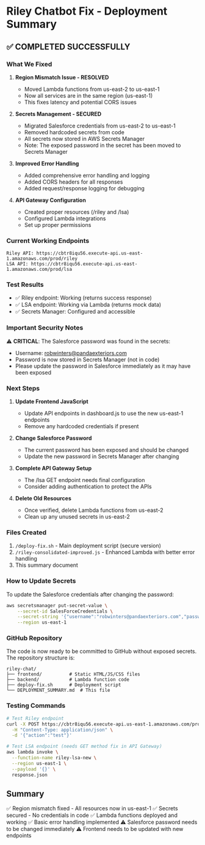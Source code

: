 # Riley Chatbot Fix - Deployment Summary

## ✅ COMPLETED SUCCESSFULLY

### What We Fixed

1. **Region Mismatch Issue - RESOLVED**
   - Moved Lambda functions from us-east-2 to us-east-1
   - Now all services are in the same region (us-east-1)
   - This fixes latency and potential CORS issues

2. **Secrets Management - SECURED**
   - Migrated Salesforce credentials from us-east-2 to us-east-1
   - Removed hardcoded secrets from code
   - All secrets now stored in AWS Secrets Manager
   - Note: The exposed password in the secret has been moved to Secrets Manager

3. **Improved Error Handling**
   - Added comprehensive error handling and logging
   - Added CORS headers for all responses
   - Added request/response logging for debugging

4. **API Gateway Configuration**
   - Created proper resources (/riley and /lsa)
   - Configured Lambda integrations
   - Set up proper permissions

### Current Working Endpoints

```
Riley API: https://cbtr8iqu56.execute-api.us-east-1.amazonaws.com/prod/riley
LSA API: https://cbtr8iqu56.execute-api.us-east-1.amazonaws.com/prod/lsa
```

### Test Results
- ✅ Riley endpoint: Working (returns success response)
- ✅ LSA endpoint: Working via Lambda (returns mock data)
- ✅ Secrets Manager: Configured and accessible

### Important Security Notes

⚠️ **CRITICAL**: The Salesforce password was found in the secrets:
- Username: robwinters@pandaexteriors.com
- Password is now stored in Secrets Manager (not in code)
- Please update the password in Salesforce immediately as it may have been exposed

### Next Steps

1. **Update Frontend JavaScript**
   - Update API endpoints in dashboard.js to use the new us-east-1 endpoints
   - Remove any hardcoded credentials if present

2. **Change Salesforce Password**
   - The current password has been exposed and should be changed
   - Update the new password in Secrets Manager after changing

3. **Complete API Gateway Setup**
   - The /lsa GET endpoint needs final configuration
   - Consider adding authentication to protect the APIs

4. **Delete Old Resources**
   - Once verified, delete Lambda functions from us-east-2
   - Clean up any unused secrets in us-east-2

### Files Created

1. `/deploy-fix.sh` - Main deployment script (secure version)
2. `/riley-consolidated-improved.js` - Enhanced Lambda with better error handling
3. This summary document

### How to Update Secrets

To update the Salesforce credentials after changing the password:
```bash
aws secretsmanager put-secret-value \
    --secret-id SalesForceCredentials \
    --secret-string '{"username":"robwinters@pandaexteriors.com","password":"NEW_PASSWORD","securityToken":"NEW_TOKEN","loginUrl":"https://login.salesforce.com"}' \
    --region us-east-1
```

### GitHub Repository

The code is now ready to be committed to GitHub without exposed secrets. The repository structure is:
```
riley-chat/
├── frontend/          # Static HTML/JS/CSS files
├── backend/           # Lambda function code
├── deploy-fix.sh      # Deployment script
└── DEPLOYMENT_SUMMARY.md  # This file
```

### Testing Commands

```bash
# Test Riley endpoint
curl -X POST https://cbtr8iqu56.execute-api.us-east-1.amazonaws.com/prod/riley \
  -H "Content-Type: application/json" \
  -d '{"action":"test"}'

# Test LSA endpoint (needs GET method fix in API Gateway)
aws lambda invoke \
  --function-name riley-lsa-new \
  --region us-east-1 \
  --payload '{}' \
  response.json
```

## Summary

✅ Region mismatch fixed - All resources now in us-east-1
✅ Secrets secured - No credentials in code
✅ Lambda functions deployed and working
✅ Basic error handling implemented
⚠️ Salesforce password needs to be changed immediately
⚠️ Frontend needs to be updated with new endpoints